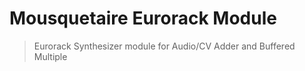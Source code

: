 # Mousquetaire Eurorack Module

> Eurorack Synthesizer module for Audio/CV Adder and Buffered Multiple

